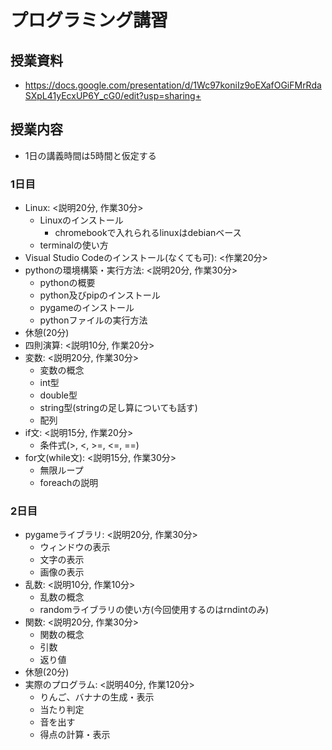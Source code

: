 # プログラミング講習
## 授業資料
- https://docs.google.com/presentation/d/1Wc97koniIz9oEXafOGiFMrRdaSXpL41yEcxUP6Y_cG0/edit?usp=sharing+
## 授業内容
- 1日の講義時間は5時間と仮定する
### 1日目
- Linux: <説明20分, 作業30分>
  - Linuxのインストール
    - chromebookで入れられるlinuxはdebianベース
  - terminalの使い方
- Visual Studio Codeのインストール(なくても可): <作業20分>
- pythonの環境構築・実行方法: <説明20分, 作業30分>
  - pythonの概要
  - python及びpipのインストール
  - pygameのインストール
  - pythonファイルの実行方法
- 休憩(20分)
- 四則演算: <説明10分, 作業20分>
- 変数: <説明20分, 作業30分>
  - 変数の概念
  - int型
  - double型
  - string型(stringの足し算についても話す)
  - 配列
- if文: <説明15分, 作業20分>
  - 条件式(>, <, >=, <=, ==)
- for文(while文): <説明15分, 作業30分>
  - 無限ループ
  - foreachの説明
### 2日目
- pygameライブラリ: <説明20分, 作業30分>
  - ウィンドウの表示
  - 文字の表示
  - 画像の表示
- 乱数: <説明10分, 作業10分>
  - 乱数の概念
  - randomライブラリの使い方(今回使用するのはrndintのみ)
- 関数: <説明20分, 作業30分>
  - 関数の概念
  - 引数
  - 返り値
- 休憩(20分)
- 実際のプログラム: <説明40分, 作業120分>
  - りんご、バナナの生成・表示
  - 当たり判定
  - 音を出す
  - 得点の計算・表示
